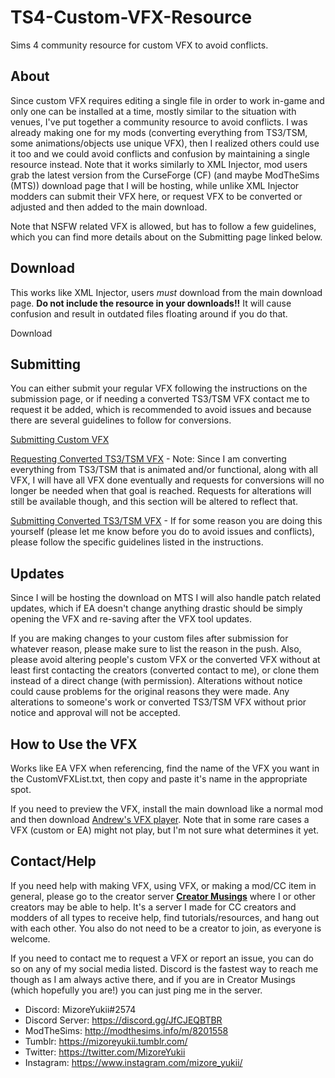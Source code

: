 # TS4-Custom-VFX-Resource
Sims 4 community resource for custom VFX to avoid conflicts.

## About
Since custom VFX requires editing a single file in order to work in-game and only one can be installed at a time, mostly similar to the situation with venues, I've put together a community resource to avoid conflicts. I was already making one for my mods (converting everything from TS3/TSM, some animations/objects use unique VFX), then I realized others could use it too and we could avoid conflicts and confusion by maintaining a single resource instead. Note that it works similarly to XML Injector, mod users grab the latest version from the CurseForge (CF) (and maybe ModTheSims (MTS)) download page that I will be hosting, while unlike XML Injector modders can submit their VFX here, or request VFX to be converted or adjusted and then added to the main download.


Note that NSFW related VFX is allowed, but has to follow a few guidelines, which you can find more details about on the Submitting page linked below.

## Download
This works like XML Injector, users _must_ download from the main download page. **Do not include the resource in your downloads!!** It will cause confusion and result in outdated files floating around if you do that.

Download

## Submitting
You can either submit your regular VFX following the instructions on the submission page, or if needing a converted TS3/TSM VFX contact me to request it be added, which is recommended to avoid issues and because there are several guidelines to follow for conversions.

[Submitting Custom VFX](https://github.com/MizoreYukii/TS4-Custom-VFX-Resource/wiki/Submitting-Custom-VFX)

[Requesting Converted TS3/TSM VFX](https://github.com/MizoreYukii/TS4-Custom-VFX-Resource/wiki/Requesting-Converted-TS3-TSM-VFX) - Note: Since I am converting everything from TS3/TSM that is animated and/or functional, along with all VFX, I will have all VFX done eventually and requests for conversions will no longer be needed when that goal is reached. Requests for alterations will still be available though, and this section will be altered to reflect that.

[Submitting Converted TS3/TSM VFX](https://github.com/MizoreYukii/TS4-Custom-VFX-Resource/wiki/Submitting-Converted-TS3-or-TSM-VFX) - If for some reason you are doing this yourself (please let me know before you do to avoid issues and conflicts), please follow the specific guidelines listed in the instructions.

## Updates
Since I will be hosting the download on MTS I will also handle patch related updates, which if EA doesn't change anything drastic should be simply opening the VFX and re-saving after the VFX tool updates.

If you are making changes to your custom files after submission for whatever reason, please make sure to list the reason in the push. Also, please avoid altering people's custom VFX or the converted VFX without at least first contacting the creators (converted contact to me), or clone them instead of a direct change (with permission). Alterations without notice could cause problems for the original reasons they were made. Any alterations to someone's work or converted TS3/TSM VFX without prior notice and approval will not be accepted.

## How to Use the VFX
Works like EA VFX when referencing, find the name of the VFX you want in the CustomVFXList.txt, then copy and paste it's name in the appropriate spot.

If you need to preview the VFX, install the main download like a normal mod and then download [Andrew's VFX player](https://sims4studio.com/post/43316). Note that in some rare cases a VFX (custom or EA) might not play, but I'm not sure what determines it yet.

## Contact/Help
If you need help with making VFX, using VFX, or making a mod/CC item in general, please go to the creator server **[Creator Musings](https://discord.gg/qxz5Kn5)** where I or other creators may be able to help. It's a server I made for CC creators and modders of all types to receive help, find tutorials/resources, and hang out with each other. You also do not need to be a creator to join, as everyone is welcome.

If you need to contact me to request a VFX or report an issue, you can do so on any of my social media listed. Discord is the fastest way to reach me though as I am always active there, and if you are in Creator Musings (which hopefully you are!) you can just ping me in the server.
- Discord: MizoreYukii#2574
- Discord Server: https://discord.gg/JfCJEQBTBR
- ModTheSims: http://modthesims.info/m/8201558
- Tumblr: https://mizoreyukii.tumblr.com/
- Twitter: https://twitter.com/MizoreYukii
- Instagram: https://www.instagram.com/mizore_yukii/
